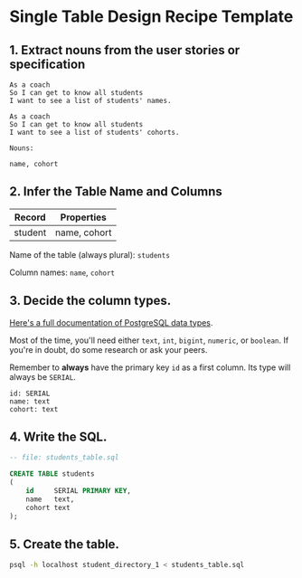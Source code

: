 # Single Table Design Recipe Template

## 1. Extract nouns from the user stories or specification

```
As a coach
So I can get to know all students
I want to see a list of students' names.

As a coach
So I can get to know all students
I want to see a list of students' cohorts.
```

```
Nouns:

name, cohort
```

## 2. Infer the Table Name and Columns

| Record  | Properties   |
|---------|--------------|
| student | name, cohort |

Name of the table (always plural): `students`

Column names: `name`, `cohort`

## 3. Decide the column types.

[Here's a full documentation of PostgreSQL data types](https://www.postgresql.org/docs/current/datatype.html).

Most of the time, you'll need either `text`, `int`, `bigint`, `numeric`, or `boolean`. If you're in doubt, do some
research or ask your peers.

Remember to **always** have the primary key `id` as a first column. Its type will always be `SERIAL`.

```
id: SERIAL
name: text
cohort: text
```

## 4. Write the SQL.

```sql
-- file: students_table.sql

CREATE TABLE students
(
    id     SERIAL PRIMARY KEY,
    name   text,
    cohort text
);
```

## 5. Create the table.

```bash
psql -h localhost student_directory_1 < students_table.sql
```